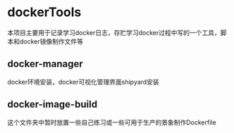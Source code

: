 # dockerTools
本项目主要用于记录学习docker日志，存贮学习docker过程中写的一个工具，脚本和docker镜像制作文件等
## docker-manager
docker环境安装，docker可视化管理界面shipyard安装
## docker-image-build
这个文件夹中暂时放置一些自己练习或一些可用于生产的景象制作Dockerfile
